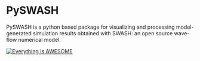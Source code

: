 # PySWASH

 PySWASH is a python based package for visualizing and processing model-generated simulation results obtained with SWASH: an open source wave-flow numerical model. 
 
 [![Everything Is AWESOME](https://youtu.be/tsRzKbHlMME.jpg)](https://youtu.be/tsRzKbHlMME "Everything Is AWESOME")
